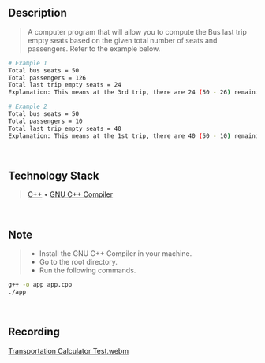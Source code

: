 ## Description
> A computer program that will allow you to compute the Bus last trip empty seats based on the given total number of seats and passengers. Refer to the example below.
```bash
# Example 1
Total bus seats = 50
Total passengers = 126
Total last trip empty seats = 24
Explanation: This means at the 3rd trip, there are 24 (50 - 26) remaining seats.

# Example 2
Total bus seats = 50
Total passengers = 10
Total last trip empty seats = 40
Explanation: This means at the 1st trip, there are 40 (50 - 10) remaining seats.
```

<br />

## Technology Stack
> [C++](https://cplusplus.com/doc/tutorial/) • [GNU C++ Compiler](https://gcc.gnu.org/)

<br />

## Note
> - Install the GNU C++ Compiler in your machine. <br />
> - Go to the root directory. <br />
> - Run the following commands. <br />
```bash
g++ -o app app.cpp
./app
```

<br />

## Recording
[Transportation Calculator Test.webm](https://user-images.githubusercontent.com/69438999/198885804-774ce0f8-cf48-4295-9ffd-fd9ab070aa7d.webm)
